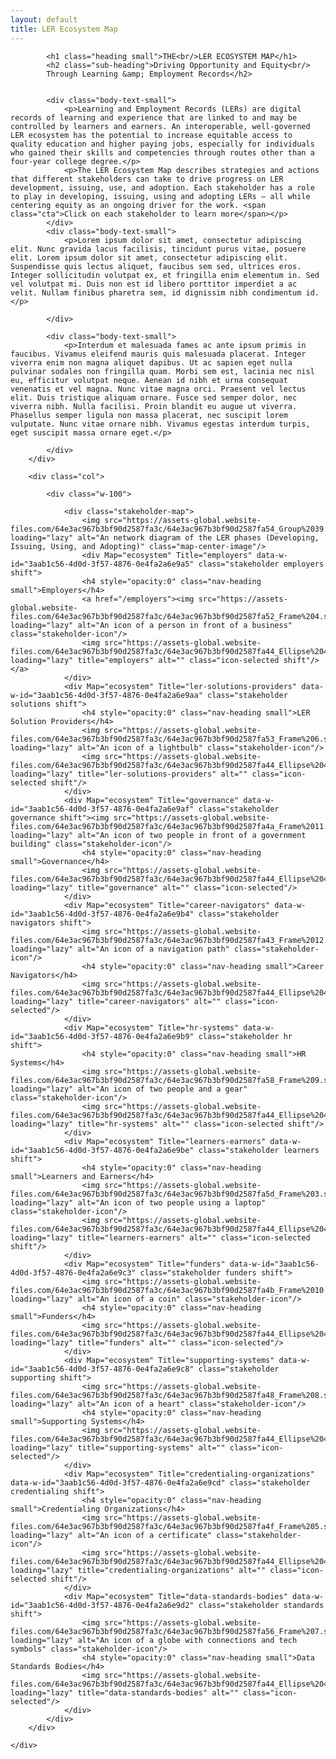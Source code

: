 ```yaml
---
layout: default
title: LER Ecosystem Map
---
```


<div class="container-fluid section-intro">
    <div class="row">
        <div class="col">

			<h1 class="heading small">THE<br/>LER ECOSYSTEM MAP</h1>
			<h2 class="sub-heading">Driving Opportunity and Equity<br/>
			Through Learning &amp; Employment Records</h2>


			<div class="body-text-small">
				<p>Learning and Employment Records (LERs) are digital records of learning and experience that are linked to and may be controlled by learners and earners. An interoperable, well-governed LER ecosystem has the potential to increase equitable access to quality education and higher paying jobs, especially for individuals who gained their skills and competencies through routes other than a four-year college degree.</p>
				<p>The LER Ecosystem Map describes strategies and actions that different stakeholders can take to drive progress on LER development, issuing, use, and adoption. Each stakeholder has a role to play in developing, issuing, using and adopting LERs — all while centering equity as an ongoing driver for the work. <span class="cta">Click on each stakeholder to learn more</span></p>
			</div>
			<div class="body-text-small">
				<p>Lorem ipsum dolor sit amet, consectetur adipiscing elit. Nunc gravida lacus facilisis, tincidunt purus vitae, posuere elit. Lorem ipsum dolor sit amet, consectetur adipiscing elit. Suspendisse quis lectus aliquet, faucibus sem sed, ultrices eros. Integer sollicitudin volutpat ex, et fringilla enim elementum in. Sed vel volutpat mi. Duis non est id libero porttitor imperdiet a ac velit. Nullam finibus pharetra sem, id dignissim nibh condimentum id.</p>

			</div>

			<div class="body-text-small">
				<p>Interdum et malesuada fames ac ante ipsum primis in faucibus. Vivamus eleifend mauris quis malesuada placerat. Integer viverra enim non magna aliquet dapibus. Ut ac sapien eget nulla pulvinar sodales non fringilla quam. Morbi sem est, lacinia nec nisl eu, efficitur volutpat neque. Aenean id nibh et urna consequat venenatis et vel magna. Nunc vitae magna orci. Praesent vel lectus elit. Duis tristique aliquam ornare. Fusce sed semper dolor, nec viverra nibh. Nulla facilisi. Proin blandit eu augue ut viverra. Phasellus semper ligula non massa placerat, nec suscipit lorem vulputate. Nunc vitae ornare nibh. Vivamus egestas interdum turpis, eget suscipit massa ornare eget.</p>

			</div>
		</div>

		<div class="col">

			<div class="w-100">

				<div class="stakeholder-map">
					<img src="https://assets-global.website-files.com/64e3ac967b3bf90d2587fa3c/64e3ac967b3bf90d2587fa54_Group%2039.svg" loading="lazy" alt="An network diagram of the LER phases (Developing, Issuing, Using, and Adopting)" class="map-center-image"/>
					<div Map="ecosystem" Title="employers" data-w-id="3aab1c56-4d0d-3f57-4876-0e4fa2a6e9a5" class="stakeholder employers shift">
					<h4 style="opacity:0" class="nav-heading small">Employers</h4>
					<a href="/employers"><img src="https://assets-global.website-files.com/64e3ac967b3bf90d2587fa3c/64e3ac967b3bf90d2587fa52_Frame%204.svg" loading="lazy" alt="An icon of a person in front of a business" class="stakeholder-icon"/>
					<img src="https://assets-global.website-files.com/64e3ac967b3bf90d2587fa3c/64e3ac967b3bf90d2587fa44_Ellipse%2046.svg" loading="lazy" title="employers" alt="" class="icon-selected shift"/></a>
				</div>
				<div Map="ecosystem" Title="ler-solutions-providers" data-w-id="3aab1c56-4d0d-3f57-4876-0e4fa2a6e9aa" class="stakeholder solutions shift">
					<h4 style="opacity:0" class="nav-heading small">LER Solution Providers</h4>
					<img src="https://assets-global.website-files.com/64e3ac967b3bf90d2587fa3c/64e3ac967b3bf90d2587fa53_Frame%206.svg" loading="lazy" alt="An icon of a lightbulb" class="stakeholder-icon"/>
					<img src="https://assets-global.website-files.com/64e3ac967b3bf90d2587fa3c/64e3ac967b3bf90d2587fa44_Ellipse%2046.svg" loading="lazy" title="ler-solutions-providers" alt="" class="icon-selected shift"/>
				</div>
				<div Map="ecosystem" Title="governance" data-w-id="3aab1c56-4d0d-3f57-4876-0e4fa2a6e9af" class="stakeholder governance shift"><img src="https://assets-global.website-files.com/64e3ac967b3bf90d2587fa3c/64e3ac967b3bf90d2587fa4a_Frame%2011.svg" loading="lazy" alt="An icon of two people in front of a government building" class="stakeholder-icon"/>
					<h4 style="opacity:0" class="nav-heading small">Governance</h4>
					<img src="https://assets-global.website-files.com/64e3ac967b3bf90d2587fa3c/64e3ac967b3bf90d2587fa44_Ellipse%2046.svg" loading="lazy" title="governance" alt="" class="icon-selected"/>
				</div>
				<div Map="ecosystem" Title="career-navigators" data-w-id="3aab1c56-4d0d-3f57-4876-0e4fa2a6e9b4" class="stakeholder navigators shift">
					<img src="https://assets-global.website-files.com/64e3ac967b3bf90d2587fa3c/64e3ac967b3bf90d2587fa43_Frame%2012.svg" loading="lazy" alt="An icon of a navigation path" class="stakeholder-icon"/>
					<h4 style="opacity:0" class="nav-heading small">Career Navigators</h4>
					<img src="https://assets-global.website-files.com/64e3ac967b3bf90d2587fa3c/64e3ac967b3bf90d2587fa44_Ellipse%2046.svg" loading="lazy" title="career-navigators" alt="" class="icon-selected"/>
				</div>
				<div Map="ecosystem" Title="hr-systems" data-w-id="3aab1c56-4d0d-3f57-4876-0e4fa2a6e9b9" class="stakeholder hr shift">
					<h4 style="opacity:0" class="nav-heading small">HR Systems</h4>
					<img src="https://assets-global.website-files.com/64e3ac967b3bf90d2587fa3c/64e3ac967b3bf90d2587fa58_Frame%209.svg" loading="lazy" alt="An icon of two people and a gear" class="stakeholder-icon"/>
					<img src="https://assets-global.website-files.com/64e3ac967b3bf90d2587fa3c/64e3ac967b3bf90d2587fa44_Ellipse%2046.svg" loading="lazy" title="hr-systems" alt="" class="icon-selected shift"/>
				</div>
				<div Map="ecosystem" Title="learners-earners" data-w-id="3aab1c56-4d0d-3f57-4876-0e4fa2a6e9be" class="stakeholder learners shift">
					<h4 style="opacity:0" class="nav-heading small">Learners and Earners</h4>
					<img src="https://assets-global.website-files.com/64e3ac967b3bf90d2587fa3c/64e3ac967b3bf90d2587fa5d_Frame%203.svg" loading="lazy" alt="An icon of two people using a laptop" class="stakeholder-icon"/>
					<img src="https://assets-global.website-files.com/64e3ac967b3bf90d2587fa3c/64e3ac967b3bf90d2587fa44_Ellipse%2046.svg" loading="lazy" title="learners-earners" alt="" class="icon-selected shift"/>
				</div>
				<div Map="ecosystem" Title="funders" data-w-id="3aab1c56-4d0d-3f57-4876-0e4fa2a6e9c3" class="stakeholder funders shift">
					<img src="https://assets-global.website-files.com/64e3ac967b3bf90d2587fa3c/64e3ac967b3bf90d2587fa4b_Frame%2010.svg" loading="lazy" alt="An icon of a coin" class="stakeholder-icon"/>
					<h4 style="opacity:0" class="nav-heading small">Funders</h4>
					<img src="https://assets-global.website-files.com/64e3ac967b3bf90d2587fa3c/64e3ac967b3bf90d2587fa44_Ellipse%2046.svg" loading="lazy" title="funders" alt="" class="icon-selected"/>
				</div>
				<div Map="ecosystem" Title="supporting-systems" data-w-id="3aab1c56-4d0d-3f57-4876-0e4fa2a6e9c8" class="stakeholder supporting shift">
					<img src="https://assets-global.website-files.com/64e3ac967b3bf90d2587fa3c/64e3ac967b3bf90d2587fa48_Frame%208.svg" loading="lazy" alt="An icon of a heart" class="stakeholder-icon"/>
					<h4 style="opacity:0" class="nav-heading small">Supporting Systems</h4>
					<img src="https://assets-global.website-files.com/64e3ac967b3bf90d2587fa3c/64e3ac967b3bf90d2587fa44_Ellipse%2046.svg" loading="lazy" title="supporting-systems" alt="" class="icon-selected"/>
				</div>
				<div Map="ecosystem" Title="credentialing-organizations" data-w-id="3aab1c56-4d0d-3f57-4876-0e4fa2a6e9cd" class="stakeholder credentialing shift">
					<h4 style="opacity:0" class="nav-heading small">Credentialing Organizations</h4>
					<img src="https://assets-global.website-files.com/64e3ac967b3bf90d2587fa3c/64e3ac967b3bf90d2587fa4f_Frame%205.svg" loading="lazy" alt="An icon of a certificate" class="stakeholder-icon"/>
					<img src="https://assets-global.website-files.com/64e3ac967b3bf90d2587fa3c/64e3ac967b3bf90d2587fa44_Ellipse%2046.svg" loading="lazy" title="credentialing-organizations" alt="" class="icon-selected shift"/>
				</div>
				<div Map="ecosystem" Title="data-standards-bodies" data-w-id="3aab1c56-4d0d-3f57-4876-0e4fa2a6e9d2" class="stakeholder standards shift">
					<img src="https://assets-global.website-files.com/64e3ac967b3bf90d2587fa3c/64e3ac967b3bf90d2587fa56_Frame%207.svg" loading="lazy" alt="An icon of a globe with connections and tech symbols" class="stakeholder-icon"/>
					<h4 style="opacity:0" class="nav-heading small">Data Standards Bodies</h4>
					<img src="https://assets-global.website-files.com/64e3ac967b3bf90d2587fa3c/64e3ac967b3bf90d2587fa44_Ellipse%2046.svg" loading="lazy" title="data-standards-bodies" alt="" class="icon-selected"/>
				</div>
			</div>
		</div>

	</div>
</div>


